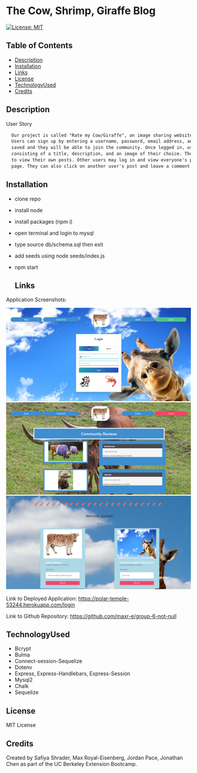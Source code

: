# The Cow, Shrimp, Giraffe Blog
  [![License: MIT](https://img.shields.io/badge/License-MIT-yellow.svg)](https://opensource.org/license/mit-0/)

  ## Table of Contents
  * [Description](#description)
  * [Installation](#installation)
  * [Links](#links)
  * [License](#license)
  * [TechnologyUsed](#technologyused)
  * [Credits](#credits)

  ## Description
  User Story

```md
  Our project is called "Rate my Cow/Giraffe", an image sharing website dedicated to cows and giraffes. 
  Users can sign up by entering a username, password, email address, and age. The user's data will be 
  saved and they will be able to join the community. Once logged in, users may create their own posts 
  consisting of a title, description, and an image of their choice. The profile page allows the user 
  to view their own posts. Other users may log in and view everyone's posts on the community reviews 
  page. They can also click on another user's post and leave a comment. 
```



  ## Installation
* clone repo
* install node
* install packages (npm i)
* open terminal and login to mysql
* type source db/schema.sql then exit
* add seeds using node seeds/index.js
* npm start

  ## Links
Application Screenshots:

<img src="public/images/login.PNG">
<img src="public/images/homepage.PNG">
<img src="public/images/profile.PNG">

Link to Deployed Application: https://polar-temple-53244.herokuapp.com/login

Link to Github Repository: https://github.com/maxr-e/group-6-not-null

  ## TechnologyUsed
  * Bcrypt
  * Bulma
  * Connect-session-Sequelize
  * Dotenv
  * Express, Express-Handlebars, Express-Session
  * Mysql2
  * Chalk
  * Sequelize
  
  ## License
  MIT License

  ## Credits
  Created by Safiya Shrader, Max Royal-Eisenberg, Jordan Pace, Jonathan Chen as part of the UC Berkeley Extension Bootcamp.
